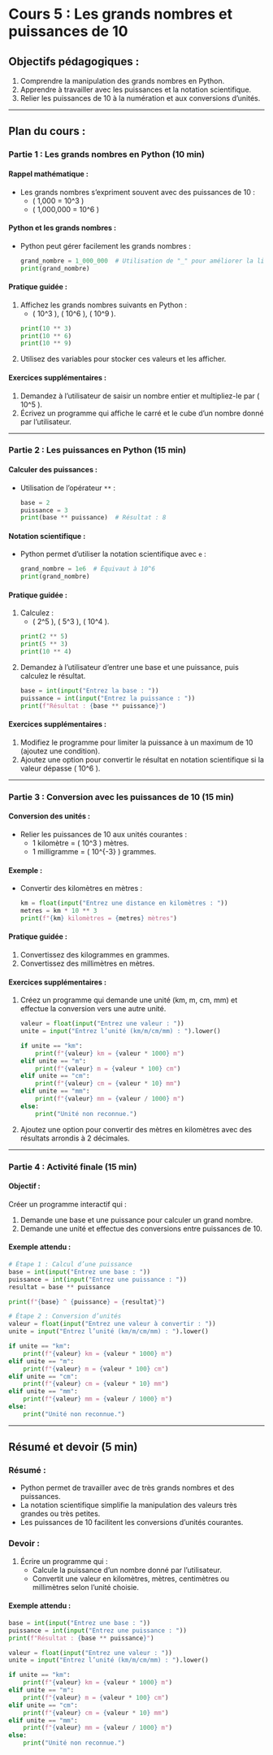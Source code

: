 # Cours 5 : Les grands nombres et puissances de 10

## Objectifs pédagogiques :
1. Comprendre la manipulation des grands nombres en Python.
2. Apprendre à travailler avec les puissances et la notation scientifique.
3. Relier les puissances de 10 à la numération et aux conversions d’unités.

---

## Plan du cours :

### Partie 1 : Les grands nombres en Python (10 min)

#### Rappel mathématique :
- Les grands nombres s’expriment souvent avec des puissances de 10 :
  - \( 1\,000 = 10^3 \)
  - \( 1\,000\,000 = 10^6 \)

#### Python et les grands nombres :
- Python peut gérer facilement les grands nombres :
  ```python
  grand_nombre = 1_000_000  # Utilisation de "_" pour améliorer la lisibilité
  print(grand_nombre)
  ```

#### Pratique guidée :
1. Affichez les grands nombres suivants en Python :
   - \( 10^3 \), \( 10^6 \), \( 10^9 \).
   ```python
   print(10 ** 3)
   print(10 ** 6)
   print(10 ** 9)
   ```
2. Utilisez des variables pour stocker ces valeurs et les afficher.

#### Exercices supplémentaires :
1. Demandez à l’utilisateur de saisir un nombre entier et multipliez-le par \( 10^5 \).
2. Écrivez un programme qui affiche le carré et le cube d’un nombre donné par l’utilisateur.

---

### Partie 2 : Les puissances en Python (15 min)

#### Calculer des puissances :
- Utilisation de l’opérateur `**` :
  ```python
  base = 2
  puissance = 3
  print(base ** puissance)  # Résultat : 8
  ```

#### Notation scientifique :
- Python permet d’utiliser la notation scientifique avec `e` :
  ```python
  grand_nombre = 1e6  # Équivaut à 10^6
  print(grand_nombre)
  ```

#### Pratique guidée :
1. Calculez :
   - \( 2^5 \), \( 5^3 \), \( 10^4 \).
   ```python
   print(2 ** 5)
   print(5 ** 3)
   print(10 ** 4)
   ```
2. Demandez à l’utilisateur d’entrer une base et une puissance, puis calculez le résultat.
   ```python
   base = int(input("Entrez la base : "))
   puissance = int(input("Entrez la puissance : "))
   print(f"Résultat : {base ** puissance}")
   ```

#### Exercices supplémentaires :
1. Modifiez le programme pour limiter la puissance à un maximum de 10 (ajoutez une condition).
2. Ajoutez une option pour convertir le résultat en notation scientifique si la valeur dépasse \( 10^6 \).

---

### Partie 3 : Conversion avec les puissances de 10 (15 min)

#### Conversion des unités :
- Relier les puissances de 10 aux unités courantes :
  - 1 kilomètre = \( 10^3 \) mètres.
  - 1 milligramme = \( 10^{-3} \) grammes.

#### Exemple :
- Convertir des kilomètres en mètres :
  ```python
  km = float(input("Entrez une distance en kilomètres : "))
  metres = km * 10 ** 3
  print(f"{km} kilomètres = {metres} mètres")
  ```

#### Pratique guidée :
1. Convertissez des kilogrammes en grammes.
2. Convertissez des millimètres en mètres.

#### Exercices supplémentaires :
1. Créez un programme qui demande une unité (km, m, cm, mm) et effectue la conversion vers une autre unité.
   ```python
   valeur = float(input("Entrez une valeur : "))
   unite = input("Entrez l’unité (km/m/cm/mm) : ").lower()

   if unite == "km":
       print(f"{valeur} km = {valeur * 1000} m")
   elif unite == "m":
       print(f"{valeur} m = {valeur * 100} cm")
   elif unite == "cm":
       print(f"{valeur} cm = {valeur * 10} mm")
   elif unite == "mm":
       print(f"{valeur} mm = {valeur / 1000} m")
   else:
       print("Unité non reconnue.")
   ```
2. Ajoutez une option pour convertir des mètres en kilomètres avec des résultats arrondis à 2 décimales.

---

### Partie 4 : Activité finale (15 min)

#### Objectif :
Créer un programme interactif qui :
1. Demande une base et une puissance pour calculer un grand nombre.
2. Demande une unité et effectue des conversions entre puissances de 10.

#### Exemple attendu :
```python
# Étape 1 : Calcul d’une puissance
base = int(input("Entrez une base : "))
puissance = int(input("Entrez une puissance : "))
resultat = base ** puissance

print(f"{base} ^ {puissance} = {resultat}")

# Étape 2 : Conversion d’unités
valeur = float(input("Entrez une valeur à convertir : "))
unite = input("Entrez l’unité (km/m/cm/mm) : ").lower()

if unite == "km":
    print(f"{valeur} km = {valeur * 1000} m")
elif unite == "m":
    print(f"{valeur} m = {valeur * 100} cm")
elif unite == "cm":
    print(f"{valeur} cm = {valeur * 10} mm")
elif unite == "mm":
    print(f"{valeur} mm = {valeur / 1000} m")
else:
    print("Unité non reconnue.")
```

---

## Résumé et devoir (5 min)

### Résumé :
- Python permet de travailler avec de très grands nombres et des puissances.
- La notation scientifique simplifie la manipulation des valeurs très grandes ou très petites.
- Les puissances de 10 facilitent les conversions d’unités courantes.

### Devoir :
1. Écrire un programme qui :
   - Calcule la puissance d’un nombre donné par l’utilisateur.
   - Convertit une valeur en kilomètres, mètres, centimètres ou millimètres selon l’unité choisie.

#### Exemple attendu :
```python
base = int(input("Entrez une base : "))
puissance = int(input("Entrez une puissance : "))
print(f"Résultat : {base ** puissance}")

valeur = float(input("Entrez une valeur : "))
unite = input("Entrez l’unité (km/m/cm/mm) : ").lower()

if unite == "km":
    print(f"{valeur} km = {valeur * 1000} m")
elif unite == "m":
    print(f"{valeur} m = {valeur * 100} cm")
elif unite == "cm":
    print(f"{valeur} cm = {valeur * 10} mm")
elif unite == "mm":
    print(f"{valeur} mm = {valeur / 1000} m")
else:
    print("Unité non reconnue.")

